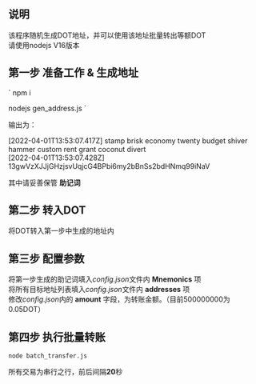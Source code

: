 ## 说明

该程序随机生成DOT地址，并可以使用该地址批量转出等额DOT  
请使用nodejs V16版本

## 第一步 准备工作 & 生成地址

`
npm i

nodejs gen_address.js
`

输出为：

[2022-04-01T13:53:07.417Z] stamp brisk economy twenty budget shiver hammer custom rent grant coconut divert  
[2022-04-01T13:53:07.428Z] 13gwVzXJJjGHzjsvUqjcG4BPbi6my2bBnSs2bdHNmq99iNaV

其中请妥善保管 **助记词**

## 第二步 转入DOT

将DOT转入第一步中生成的地址内

## 第三步 配置参数

将第一步生成的助记词填入*config.json*文件内 **Mnemonics** 项  
将所有目标地址列表填入*config.json*文件内 **addresses** 项  
修改*config.json*内的 **amount** 字段，为转账金额。（目前500000000为0.05DOT）

## 第四步 执行批量转账

`
node batch_transfer.js
`

所有交易为串行之行，前后间隔**20**秒